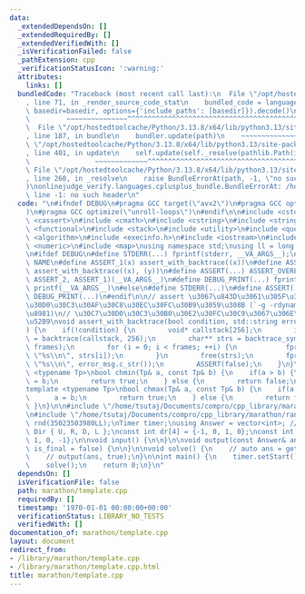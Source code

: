 ```yaml
---
data:
  _extendedDependsOn: []
  _extendedRequiredBy: []
  _extendedVerifiedWith: []
  _isVerificationFailed: false
  _pathExtension: cpp
  _verificationStatusIcon: ':warning:'
  attributes:
    links: []
  bundledCode: "Traceback (most recent call last):\n  File \"/opt/hostedtoolcache/Python/3.13.8/x64/lib/python3.13/site-packages/onlinejudge_verify/documentation/build.py\"\
    , line 71, in _render_source_code_stat\n    bundled_code = language.bundle(stat.path,\
    \ basedir=basedir, options={'include_paths': [basedir]}).decode()\n          \
    \         ~~~~~~~~~~~~~~~^^^^^^^^^^^^^^^^^^^^^^^^^^^^^^^^^^^^^^^^^^^^^^^^^^^^^^^^^^^^^^^^^^\n\
    \  File \"/opt/hostedtoolcache/Python/3.13.8/x64/lib/python3.13/site-packages/onlinejudge_verify/languages/cplusplus.py\"\
    , line 187, in bundle\n    bundler.update(path)\n    ~~~~~~~~~~~~~~^^^^^^\n  File\
    \ \"/opt/hostedtoolcache/Python/3.13.8/x64/lib/python3.13/site-packages/onlinejudge_verify/languages/cplusplus_bundle.py\"\
    , line 401, in update\n    self.update(self._resolve(pathlib.Path(included), included_from=path))\n\
    \                ~~~~~~~~~~~~~^^^^^^^^^^^^^^^^^^^^^^^^^^^^^^^^^^^^^^^^^^^^\n \
    \ File \"/opt/hostedtoolcache/Python/3.13.8/x64/lib/python3.13/site-packages/onlinejudge_verify/languages/cplusplus_bundle.py\"\
    , line 260, in _resolve\n    raise BundleErrorAt(path, -1, \"no such header\"\
    )\nonlinejudge_verify.languages.cplusplus_bundle.BundleErrorAt: /home/tsutaj/Documents/compro/cpp_library/marathon/timer.cpp:\
    \ line -1: no such header\n"
  code: "\n#ifndef DEBUG\n#pragma GCC target(\"avx2\")\n#pragma GCC optimize(\"O3\"\
    )\n#pragma GCC optimize(\"unroll-loops\")\n#endif\n\n#include <cstdio>\n#include\
    \ <cassert>\n#include <cmath>\n#include <cstring>\n#include <string>\n#include\
    \ <functional>\n#include <stack>\n#include <utility>\n#include <queue>\n#include\
    \ <algorithm>\n#include <execinfo.h>\n#include <iostream>\n#include <set>\n#include\
    \ <numeric>\n#include <map>\nusing namespace std;\nusing ll = long long int;\n\
    \n#ifdef DEBUG\n#define STDERR(...) fprintf(stderr, __VA_ARGS__);\n#define ASSERT_OVERLOAD(e1,e2,NAME,...)\
    \ NAME\n#define ASSERT_1(x) assert_with_backtrace((x))\n#define ASSERT_2(x, y)\
    \ assert_with_backtrace((x), (y))\n#define ASSERT(...) ASSERT_OVERLOAD(__VA_ARGS__,\
    \ ASSERT_2, ASSERT_1)(__VA_ARGS__)\n#define DEBUG_PRINT(...) fprintf(stderr, __VA_ARGS__),\
    \ printf(__VA_ARGS__)\n#else\n#define STDERR(...)\n#define ASSERT(...)\n#define\
    \ DEBUG_PRINT(...)\n#endif\n\n// assert \u3067\u843D\u3061\u305F\u3068\u304D\u306B\
    \u30D0\u30C3\u30AF\u30C8\u30EC\u30FC\u30B9\u3059\u308B (`-g -rdynamic` \u304C\u5FC5\
    \u8981)\n// \u30C7\u30D0\u30C3\u30B0\u30E2\u30FC\u30C9\u3067\u306E\u307F\u6709\
    \u52B9\nvoid assert_with_backtrace(bool condition, std::string error_msg=\"\"\
    ) {\n    if(!condition) {\n        void* callstack[256];\n        int i, frames\
    \ = backtrace(callstack, 256);\n        char** strs = backtrace_symbols(callstack,\
    \ frames);\n        for (i = 0; i < frames; ++i) {\n            fprintf(stderr,\
    \ \"%s\\n\", strs[i]);\n        }\n        free(strs);\n        fprintf(stderr,\
    \ \"%s\\n\", error_msg.c_str());\n        ASSERT(false);\n    }\n}\n\ntemplate\
    \ <typename Tp>\nbool chmin(Tp& a, const Tp& b) {\n    if(a > b) {\n        a\
    \ = b;\n        return true;\n    } else {\n        return false;\n    }\n}\n\
    template <typename Tp>\nbool chmax(Tp& a, const Tp& b) {\n    if(a < b) {\n  \
    \      a = b;\n        return true;\n    } else {\n        return false;\n   \
    \ }\n}\n\n#include \"/home/tsutaj/Documents/compro/cpp_library/marathon/timer.cpp\"\
    \n#include \"/home/tsutaj/Documents/compro/cpp_library/marathon/rand.cpp\"\nRand\
    \ rnd(35023503980LL);\nTimer timer;\nusing Answer = vector<int>; // TODO\n\nenum\
    \ Dir { U, R, D, L };\nconst int dr[4] = {-1, 0, 1, 0};\nconst int dc[4] = {0,\
    \ 1, 0, -1};\n\nvoid input() {\n\n}\n\nvoid output(const Answer& answer, bool\
    \ is_final = false) {\n\n}\n\nvoid solve() {\n    // auto ans = get_answer();\n\
    \    // output(ans, true);\n}\n\nint main() {\n    timer.setStart();\n    input();\n\
    \    solve();\n    return 0;\n}\n"
  dependsOn: []
  isVerificationFile: false
  path: marathon/template.cpp
  requiredBy: []
  timestamp: '1970-01-01 00:00:00+00:00'
  verificationStatus: LIBRARY_NO_TESTS
  verifiedWith: []
documentation_of: marathon/template.cpp
layout: document
redirect_from:
- /library/marathon/template.cpp
- /library/marathon/template.cpp.html
title: marathon/template.cpp
---
```

